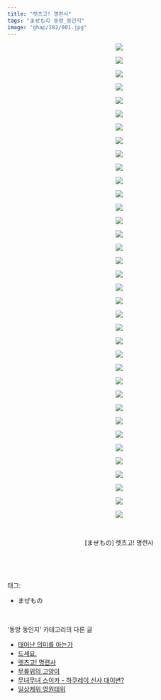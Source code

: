```yaml
---
title: "렛츠고! 명련사"
tags: "まぜもの 동방_동인지"
image: "ghap/282/001.jpg"
---
```

<div class="article">
<p style="text-align: center; clear: none; float: none;"><img src="{{ site.nasurl }}/ghap/282/001.jpg"/></p>
<p style="text-align: center; clear: none; float: none;"><img src="{{ site.nasurl }}/ghap/282/002.jpg"/></p>
<p style="text-align: center; clear: none; float: none;"><img src="{{ site.nasurl }}/ghap/282/003.jpg"/></p>
<p style="text-align: center; clear: none; float: none;"><img src="{{ site.nasurl }}/ghap/282/004.jpg"/></p>
<p style="text-align: center; clear: none; float: none;"><img src="{{ site.nasurl }}/ghap/282/005.jpg"/></p>
<p style="text-align: center; clear: none; float: none;"><img src="{{ site.nasurl }}/ghap/282/006.jpg"/></p>
<p style="text-align: center; clear: none; float: none;"><img src="{{ site.nasurl }}/ghap/282/007.jpg"/></p>
<p style="text-align: center; clear: none; float: none;"><img src="{{ site.nasurl }}/ghap/282/008.jpg"/></p>
<p style="text-align: center; clear: none; float: none;"><img src="{{ site.nasurl }}/ghap/282/009.jpg"/></p>
<p style="text-align: center; clear: none; float: none;"><img src="{{ site.nasurl }}/ghap/282/010.jpg"/></p>
<p style="text-align: center; clear: none; float: none;"><img src="{{ site.nasurl }}/ghap/282/011.jpg"/></p>
<p style="text-align: center; clear: none; float: none;"><img src="{{ site.nasurl }}/ghap/282/012.jpg"/></p>
<p style="text-align: center; clear: none; float: none;"><img src="{{ site.nasurl }}/ghap/282/013.jpg"/></p>
<p style="text-align: center; clear: none; float: none;"><img src="{{ site.nasurl }}/ghap/282/014.jpg"/></p>
<p style="text-align: center; clear: none; float: none;"><img src="{{ site.nasurl }}/ghap/282/015.jpg"/></p>
<p style="text-align: center; clear: none; float: none;"><img src="{{ site.nasurl }}/ghap/282/016.jpg"/></p>
<p style="text-align: center; clear: none; float: none;"><img src="{{ site.nasurl }}/ghap/282/017.jpg"/></p>
<p style="text-align: center; clear: none; float: none;"><img src="{{ site.nasurl }}/ghap/282/018.jpg"/></p>
<p style="text-align: center; clear: none; float: none;"><img src="{{ site.nasurl }}/ghap/282/019.jpg"/></p>
<p style="text-align: center; clear: none; float: none;"><img src="{{ site.nasurl }}/ghap/282/020.jpg"/></p>
<p style="text-align: center; clear: none; float: none;"><img src="{{ site.nasurl }}/ghap/282/021.jpg"/></p>
<p style="text-align: center; clear: none; float: none;"><img src="{{ site.nasurl }}/ghap/282/022.jpg"/></p>
<p style="text-align: center; clear: none; float: none;"><img src="{{ site.nasurl }}/ghap/282/023.jpg"/></p>
<p style="text-align: center; clear: none; float: none;"><img src="{{ site.nasurl }}/ghap/282/024.jpg"/></p>
<p style="text-align: center; clear: none; float: none;"><img src="{{ site.nasurl }}/ghap/282/025.jpg"/></p>
<p style="text-align: center; clear: none; float: none;"><img src="{{ site.nasurl }}/ghap/282/026.jpg"/></p>
<p style="text-align: center; clear: none; float: none;"><img src="{{ site.nasurl }}/ghap/282/027.jpg"/></p>
<p style="text-align: center; clear: none; float: none;"><img src="{{ site.nasurl }}/ghap/282/028.jpg"/></p>
<p style="text-align: center; clear: none; float: none;"><img src="{{ site.nasurl }}/ghap/282/029.jpg"/></p>
<p style="text-align: center; clear: none; float: none;"><img src="{{ site.nasurl }}/ghap/282/030.jpg"/></p>
<p style="text-align: center; clear: none; float: none;"><img src="{{ site.nasurl }}/ghap/282/031.jpg"/></p>
<p style="text-align: center; clear: none; float: none;"><img src="{{ site.nasurl }}/ghap/282/032.jpg"/></p>
<p style="text-align: center; clear: none; float: none;"><img src="{{ site.nasurl }}/ghap/282/033.jpg"/></p>
<p style="text-align: center; clear: none; float: none;"><img src="{{ site.nasurl }}/ghap/282/034.jpg"/></p>
<p style="text-align: center; clear: none; float: none;"><img src="{{ site.nasurl }}/ghap/282/035.jpg"/></p>
<p style="text-align: center; clear: none; float: none;"><img src="{{ site.nasurl }}/ghap/282/036.jpg"/></p>
<p style="text-align: center; clear: none; float: none;"><br/></p>
<p style="text-align: center; clear: none; float: none;">[まぜもの] 렛츠고! 명련사</p>
<p><br/></p>
</div><br/>
<div class="tagTrail">
<p>태그: </p>
<ul>
<li>まぜもの</li>
</ul>
</div><br/>
<div class="another">
<p>'동방 동인지' 카테고리의 다른 글</p>
<ul>
<li><a href="/2016-06-19-ghap_285">태어난 의미를 아는가</a></li>
<li><a href="/2016-06-19-ghap_283">드세요.</a></li>
<li><a href="/2016-06-19-ghap_282">렛츠고! 명련사</a></li>
<li><a href="/2016-06-19-ghap_281">무릎위의 고양이</a></li>
<li><a href="/2016-06-19-ghap_279">무녀무녀 스이카 - 하쿠레이 신사 대이변?</a></li>
<li><a href="/2016-06-19-ghap_278">일상케위 영원테위</a></li>
</ul>
</div><br/>
<div class="cb_module cb_fluid">
<div class="cb_wrt cb_profile">
</div><!-- commentList close -->
</div><br/>
